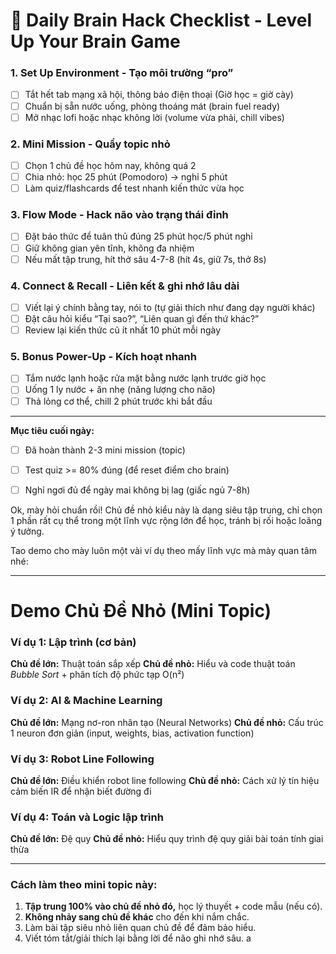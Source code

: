 # 🚀 Daily Brain Hack Checklist - Level Up Your Brain Game

### 1. **Set Up Environment - Tạo môi trường “pro”**

* [ ] Tắt hết tab mạng xã hội, thông báo điện thoại (Giờ học = giờ cày)
* [ ] Chuẩn bị sẵn nước uống, phòng thoáng mát (brain fuel ready)
* [ ] Mở nhạc lofi hoặc nhạc không lời (volume vừa phải, chill vibes)

### 2. **Mini Mission - Quẩy topic nhỏ**

* [ ] Chọn 1 chủ đề học hôm nay, không quá 2
* [ ] Chia nhỏ: học 25 phút (Pomodoro) → nghỉ 5 phút
* [ ] Làm quiz/flashcards để test nhanh kiến thức vừa học

### 3. **Flow Mode - Hack não vào trạng thái đỉnh**

* [ ] Đặt báo thức để tuân thủ đúng 25 phút học/5 phút nghỉ
* [ ] Giữ không gian yên tĩnh, không đa nhiệm
* [ ] Nếu mất tập trung, hít thở sâu 4-7-8 (hít 4s, giữ 7s, thở 8s)

### 4. **Connect & Recall - Liên kết & ghi nhớ lâu dài**

* [ ] Viết lại ý chính bằng tay, nói to (tự giải thích như đang dạy người khác)
* [ ] Đặt câu hỏi kiểu “Tại sao?”, “Liên quan gì đến thứ khác?”
* [ ] Review lại kiến thức cũ ít nhất 10 phút mỗi ngày

### 5. **Bonus Power-Up - Kích hoạt nhanh**

* [ ] Tắm nước lạnh hoặc rửa mặt bằng nước lạnh trước giờ học
* [ ] Uống 1 ly nước + ăn nhẹ (năng lượng cho não)
* [ ] Thả lỏng cơ thể, chill 2 phút trước khi bắt đầu

---

**Mục tiêu cuối ngày:**

* [ ] Đã hoàn thành 2-3 mini mission (topic)
* [ ] Test quiz >= 80% đúng (để reset điểm cho brain)
* [ ] Nghỉ ngơi đủ để ngày mai không bị lag (giấc ngủ 7-8h)


Ok, mày hỏi chuẩn rồi! Chủ đề nhỏ kiểu này là dạng siêu tập trung, chỉ chọn 1 phần rất cụ thể trong một lĩnh vực rộng lớn để học, tránh bị rối hoặc loãng ý tưởng.

Tao demo cho mày luôn một vài ví dụ theo mấy lĩnh vực mà mày quan tâm nhé:

---

# Demo Chủ Đề Nhỏ (Mini Topic)

### Ví dụ 1: Lập trình (cơ bản)

**Chủ đề lớn:** Thuật toán sắp xếp
**Chủ đề nhỏ:** Hiểu và code thuật toán *Bubble Sort* + phân tích độ phức tạp O(n²)

### Ví dụ 2: AI & Machine Learning

**Chủ đề lớn:** Mạng nơ-ron nhân tạo (Neural Networks)
**Chủ đề nhỏ:** Cấu trúc 1 neuron đơn giản (input, weights, bias, activation function)

### Ví dụ 3: Robot Line Following

**Chủ đề lớn:** Điều khiển robot line following
**Chủ đề nhỏ:** Cách xử lý tín hiệu cảm biến IR để nhận biết đường đi

### Ví dụ 4: Toán và Logic lập trình

**Chủ đề lớn:** Đệ quy
**Chủ đề nhỏ:** Hiểu quy trình đệ quy giải bài toán tính giai thừa

---

### Cách làm theo mini topic này:

1. **Tập trung 100% vào chủ đề nhỏ đó,** học lý thuyết + code mẫu (nếu có).
2. **Không nhảy sang chủ đề khác** cho đến khi nắm chắc.
3. Làm bài tập siêu nhỏ liên quan chủ đề để đảm bảo hiểu.
4. Viết tóm tắt/giải thích lại bằng lời để não ghi nhớ sâu.             a